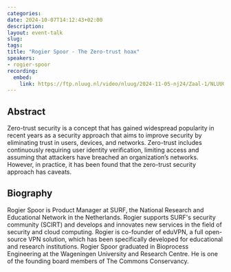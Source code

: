 ```yaml
---
categories:
date: 2024-10-07T14:12:43+02:00
description:
layout: event-talk
slug:
tags:
title: "Rogier Spoor - The Zero-trust hoax"
speakers:
- rogier-spoor
recording:
  embed:
    link: https://ftp.nluug.nl/video/nluug/2024-11-05-nj24/Zaal-1/NLUUG-NJ24-RogierSpoor-TheZeroTrustHoax.mp4
---
```


## Abstract

Zero-trust security is a concept that has gained widespread popularity in recent years as a security approach that aims to improve security by eliminating trust in users, devices, and networks. Zero-trust includes continuously requiring user identity verification, limiting access and assuming that attackers have breached an organization’s networks. However, in practice, it has been found that the zero-trust security approach has caveats.

## Biography

Rogier Spoor is Product Manager at SURF, the National Research and Educational Network in the Netherlands. Rogier supports SURF's security community (SCIRT) and develops and innovates new services in the field of security and cloud computing. Rogier is co-founder of eduVPN, a full open-source VPN solution, which has been specifically developed for educational and research institutions. Rogier Spoor graduated in Bioprocess Engineering at the Wageningen University and Research Centre. He is one of the founding board members of The Commons Conservancy.

